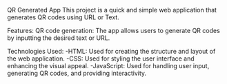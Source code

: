 QR Generated App
This project is a quick and simple web application that generates QR codes using URL or Text.

Features:
QR code generation: The app allows users to generate QR codes by inputting the desired text or URL.

Technologies Used:
-HTML: Used for creating the structure and layout of the web application.
-CSS: Used for styling the user interface and enhancing the visual appeal.
-JavaScript: Used for handling user input, generating QR codes, and providing interactivity.
